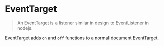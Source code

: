 # EventTarget

> An EventTarget is a listener similar in design to EventListener in nodejs.

EventTarget adds `on` and `off` functions to a normal document EventTarget.
